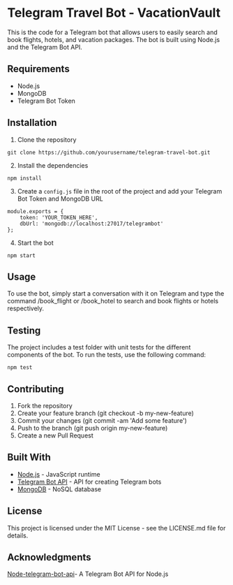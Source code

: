 # Telegram Travel Bot - VacationVault

This is the code for a Telegram bot that allows users to easily search and book flights, hotels, and vacation packages. The bot is built using Node.js and the Telegram Bot API.

## Requirements
* Node.js
* MongoDB
* Telegram Bot Token

## Installation
1. Clone the repository
```
git clone https://github.com/yourusername/telegram-travel-bot.git
```
2. Install the dependencies
```
npm install
```
3. Create a `config.js` file in the root of the project and add your Telegram Bot Token and MongoDB URL
```
module.exports = {
    token: 'YOUR_TOKEN_HERE',
    dbUrl: 'mongodb://localhost:27017/telegrambot'
};
```
4. Start the bot
```
npm start
```
## Usage
To use the bot, simply start a conversation with it on Telegram and type the command /book_flight or /book_hotel to search and book flights or hotels respectively.

## Testing
The project includes a test folder with unit tests for the different components of the bot. To run the tests, use the following command:
```
npm test
```

## Contributing
1. Fork the repository
2. Create your feature branch (git checkout -b my-new-feature)
3. Commit your changes (git commit -am 'Add some feature')
4. Push to the branch (git push origin my-new-feature)
5. Create a new Pull Request

## Built With
* [Node.js](https://nodejs.org/en/) - JavaScript runtime
* [Telegram Bot API](https://core.telegram.org/bots/api) - API for creating Telegram bots
* [MongoDB](https://www.mongodb.com/) - NoSQL database

## License
This project is licensed under the MIT License - see the LICENSE.md file for details.

## Acknowledgments
[Node-telegram-bot-api](https://github.com/yagop/node-telegram-bot-api)- A Telegram Bot API for Node.js

